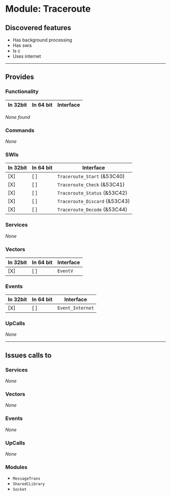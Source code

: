 # Module: Traceroute

## Discovered features


* Has background processing
* Has swis
* Is c
* Uses internet

---

## Provides

### Functionality

| In 32bit | In 64 bit | Interface |
|----------|-----------|-----------|

*None found*

### Commands


*None*


### SWIs


| In 32bit | In 64 bit | Interface |
|----------|-----------|-----------|
| [X]      | [ ]       | `Traceroute_Start` (&53C40) |
| [X]      | [ ]       | `Traceroute_Check` (&53C41) |
| [X]      | [ ]       | `Traceroute_Status` (&53C42) |
| [X]      | [ ]       | `Traceroute_Discard` (&53C43) |
| [X]      | [ ]       | `Traceroute_Decode` (&53C44) |


### Services


*None*


### Vectors


| In 32bit | In 64 bit | Interface |
|----------|-----------|-----------|
| [X]      | [ ]       | `EventV` |


### Events


| In 32bit | In 64 bit | Interface |
|----------|-----------|-----------|
| [X]      | [ ]       | `Event_Internet` |


### UpCalls


*None*


---

## Issues calls to

### Services


*None*


### Vectors


*None*


### Events


*None*


### UpCalls


*None*


### Modules


* `MessageTrans`
* `SharedCLibrary`
* `Socket`


